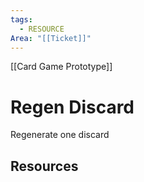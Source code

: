 ```yaml
---
tags:
  - RESOURCE
Area: "[[Ticket]]"
---
```

[[Card Game Prototype]]
# Regen Discard
Regenerate one discard

## Resources

